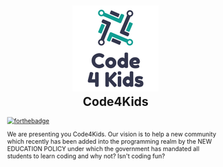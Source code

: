 <h1 align="center">
  <br>
  <a href="http://www.amitmerchant.com/electron-markdownify"><img src="./images/intro1.png" alt="Markdownify" width="200"></a>
  <br>
  Code4Kids
  <br>
</h1>


[![forthebadge](http://forthebadge.com/images/badges/built-with-love.svg)](http://forthebadge.com)

We are presenting you Code4Kids. Our vision is to help a new community which recently has been added into the programming realm by the NEW EDUCATION POLICY under which the government has mandated all students to learn coding and why not? Isn't coding fun?

